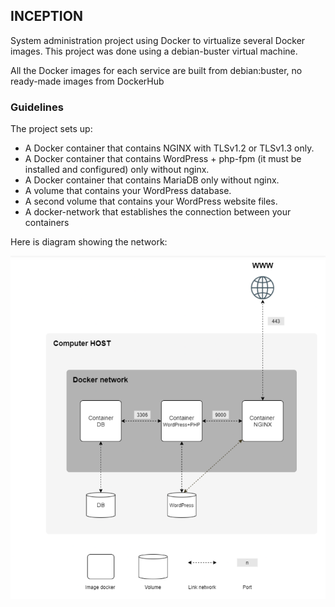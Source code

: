 ## INCEPTION

System administration project using Docker to virtualize several Docker images. This project was done using a debian-buster virtual machine.

All the Docker images for each service are built from debian:buster, no ready-made images from DockerHub

### Guidelines

The project sets up:

* A Docker container that contains NGINX with TLSv1.2 or TLSv1.3 only.
* A Docker container that contains WordPress + php-fpm (it must be installed and
configured) only without nginx.
* A Docker container that contains MariaDB only without nginx.
* A volume that contains your WordPress database.
* A second volume that contains your WordPress website files.
* A docker-network that establishes the connection between your containers

Here is diagram showing the network:

![network diagram](network%20diagram.png)

